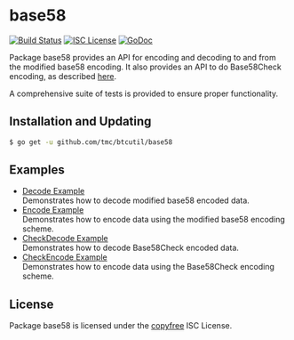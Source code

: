 base58
==========

[![Build Status](http://img.shields.io/travis/tmc/btcutil.svg)](https://travis-ci.org/tmc/btcutil)
[![ISC License](http://img.shields.io/badge/license-ISC-blue.svg)](http://copyfree.org)
[![GoDoc](https://img.shields.io/badge/godoc-reference-blue.svg)](http://godoc.org/github.com/tmc/btcutil/base58)

Package base58 provides an API for encoding and decoding to and from the
modified base58 encoding.  It also provides an API to do Base58Check encoding,
as described [here](https://en.bitcoin.it/wiki/Base58Check_encoding).

A comprehensive suite of tests is provided to ensure proper functionality.

## Installation and Updating

```bash
$ go get -u github.com/tmc/btcutil/base58
```

## Examples

* [Decode Example](http://godoc.org/github.com/tmc/btcutil/base58#example-Decode)  
  Demonstrates how to decode modified base58 encoded data.
* [Encode Example](http://godoc.org/github.com/tmc/btcutil/base58#example-Encode)  
  Demonstrates how to encode data using the modified base58 encoding scheme.
* [CheckDecode Example](http://godoc.org/github.com/tmc/btcutil/base58#example-CheckDecode)  
  Demonstrates how to decode Base58Check encoded data.
* [CheckEncode Example](http://godoc.org/github.com/tmc/btcutil/base58#example-CheckEncode)  
  Demonstrates how to encode data using the Base58Check encoding scheme.

## License

Package base58 is licensed under the [copyfree](http://copyfree.org) ISC
License.
